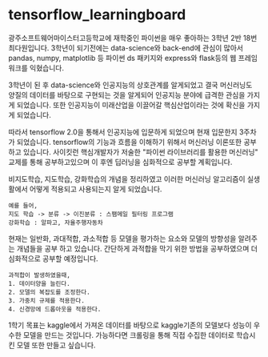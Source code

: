 # tensorflow_learningboard

광주소프트웨어마이스터고등학교에 재학중인 파이썬을 매우 좋아하는 3학년 2반 18번 최다원입니다.
3학년이 되기전에는 data-science와 back-end에 관심이 많아서
pandas, numpy, matplotlib 등 파이썬 ds 패키지와
express와 flask등의 웹 프레임워크를 익혔습니다.

3학년이 된 후 data-science와 인공지능의 상호관계를 알게되었고
결국 머신러닝도 양질의 데이터를 바탕으로 구현되는 것을 알게되어
인공지능 분야에 급격한 관심을 가지게 되었습니다. 또한 인공지능이
미래산업을 이끌어갈 핵심산업이라는 것에 확신을 가지게 되었습니다.

따라서 tensorflow 2.0을 통해서 인공지능에 입문하게 되었으며 현재 입문한지 3주차가 되었습니다.
tensorflow의 기능과 흐름을 이해하기 위해서 머신러닝 이론또한 공부하고 있습니다.
사이킷런 핵심개발자가 저술한  "파이썬 라이브러리를 활용한 머신러닝" 교제를 통해
공부하고있으며 이 후엔 딥러닝을 심화적으로 공부할 계획입니다.

비지도학습, 지도학습, 강화학습의 개념을 정리하였고 이러한 머신러닝 알고리즘이
실생활에서 어떻게 적용되고 사용되는지 알게 되었습니다.
```
예를 들어,
지도 학습 -> 분류 -> 이진분류 : 스팸메일 필터링 프로그램
강화학습 : 알파고, 자율주행자동차
```

현재는 일반화, 과대적합, 과소적합 등 모델을 평가하는 요소와
모델의 방향성을 알려주는 개념들을 공부 하고 있습니다.
간단하게 과적합을 막기 위한 방법을 공부하였으며 더 심화적으로 공부할 예정입니다.
```
과적합이 발생하였을때,
1. 데이터양을 늘린다.
2. 모델의 복잡도를 조정한다.
3. 가중치 규제를 적용한다.
4. 신경망에 드롭아웃을 적용한다.
```

1학기 목표는 kaggle에서 가져온 데이터를 바탕으로 kaggle기존의 모델보다 성능이 우수한
모델을 만드는 것입니다. 가능하다면 크롤링을 통해 직접 수집한 데이터로 학습시킨 모델 또한 만들고 싶습니다.
